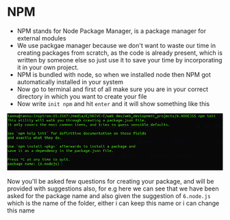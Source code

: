 # NPM 
* NPM stands for Node Package Manager, is a package manager for external modules
* We use packgae manager because we don't want to waste our time in creating packages from scratch, as the code is already present, which is written by someone else so just use it to save your time by incorporating it in your own project.
* NPM is bundled with node, so when we installed node then NPM got automatically installed in your system  
* Now go to terminal and first of all make sure you are in your correct directory in which you want to create your file
* Now write ``` init npm ``` and hit ``` enter ``` and it will show something like this

![image](https://github.com/tannuchoudhary/WebDev/blob/main/Images/npm%20init.png)

Now you'll be asked few questions for creating your package, and will be provided with suggestions also, for e.g here we can see that we have been asked for the package name and also given the suggestion of ``` 6.node.js ``` which is the name of the folder, either i can keep this name or i can change this name


